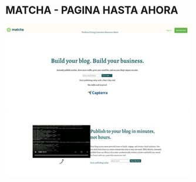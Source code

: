 # MATCHA - PAGINA HASTA AHORA

![Image text](https://raw.githubusercontent.com/mibarra24/Frontend-Fundamentals/main/sesion-03/Postwork-Matcha/assets/Matcha-1.png)
![Image text](https://raw.githubusercontent.com/mibarra24/Frontend-Fundamentals/main/sesion-03/Postwork-Matcha/assets/Matcha-2.png)